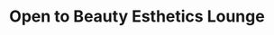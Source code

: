 ---
title: "Open to Beauty Esthetics Lounge"
url: /vancouver/open-to-beauty-esthetics-lounge/
shop: beauty
---